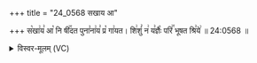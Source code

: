 +++
title = "24_0568 सखाय आ"

+++
स꣡खा꣢य꣣ आ꣡ नि षी꣢꣯दत पुना꣣ना꣢य꣣ प्र꣡ गा꣢यत। शि꣢शुं꣣ न꣢ य꣣ज्ञैः꣡ परि꣢꣯ भूषत श्रि꣣ये꣢ ॥ 24:0568 ॥

<details><summary>विस्वर-मूलम् (VC)</summary>

सखाय आ नि षीदत पुनानाय प्र गायत । शिशुं न यज्ञैः परि भूषत श्रिये ॥५६८॥
</details>